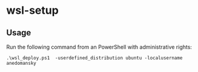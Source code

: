 # wsl-setup

## Usage

Run the following command from an PowerShell with administrative rights:

`.\wsl_deploy.ps1  -userdefined_distribution ubuntu -localusername anedomansky`